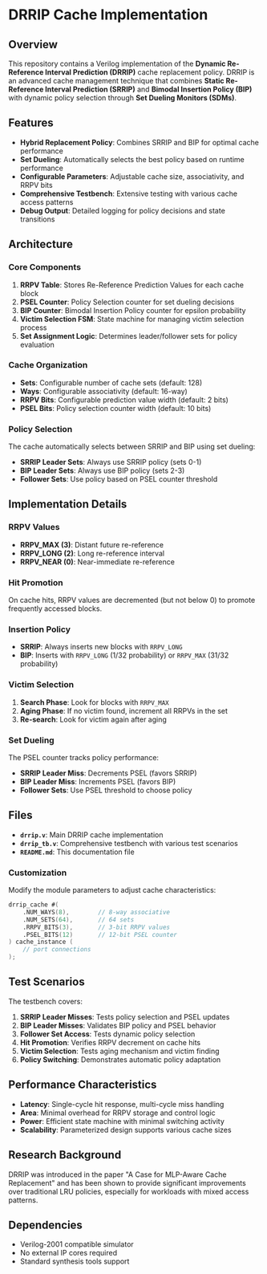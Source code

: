 # DRRIP Cache Implementation

## Overview

This repository contains a Verilog implementation of the **Dynamic Re-Reference Interval Prediction (DRRIP)** cache replacement policy. DRRIP is an advanced cache management technique that combines **Static Re-Reference Interval Prediction (SRRIP)** and **Bimodal Insertion Policy (BIP)** with dynamic policy selection through **Set Dueling Monitors (SDMs)**.

## Features

- **Hybrid Replacement Policy**: Combines SRRIP and BIP for optimal cache performance
- **Set Dueling**: Automatically selects the best policy based on runtime performance
- **Configurable Parameters**: Adjustable cache size, associativity, and RRPV bits
- **Comprehensive Testbench**: Extensive testing with various cache access patterns
- **Debug Output**: Detailed logging for policy decisions and state transitions

## Architecture

### Core Components

1. **RRPV Table**: Stores Re-Reference Prediction Values for each cache block
2. **PSEL Counter**: Policy Selection counter for set dueling decisions
3. **BIP Counter**: Bimodal Insertion Policy counter for epsilon probability
4. **Victim Selection FSM**: State machine for managing victim selection process
5. **Set Assignment Logic**: Determines leader/follower sets for policy evaluation

### Cache Organization

- **Sets**: Configurable number of cache sets (default: 128)
- **Ways**: Configurable associativity (default: 16-way)
- **RRPV Bits**: Configurable prediction value width (default: 2 bits)
- **PSEL Bits**: Policy selection counter width (default: 10 bits)

### Policy Selection

The cache automatically selects between SRRIP and BIP using set dueling:

- **SRRIP Leader Sets**: Always use SRRIP policy (sets 0-1)
- **BIP Leader Sets**: Always use BIP policy (sets 2-3)
- **Follower Sets**: Use policy based on PSEL counter threshold

## Implementation Details

### RRPV Values

- **RRPV_MAX (3)**: Distant future re-reference
- **RRPV_LONG (2)**: Long re-reference interval
- **RRPV_NEAR (0)**: Near-immediate re-reference

### Hit Promotion

On cache hits, RRPV values are decremented (but not below 0) to promote frequently accessed blocks.

### Insertion Policy

- **SRRIP**: Always inserts new blocks with `RRPV_LONG`
- **BIP**: Inserts with `RRPV_LONG` (1/32 probability) or `RRPV_MAX` (31/32 probability)

### Victim Selection

1. **Search Phase**: Look for blocks with `RRPV_MAX`
2. **Aging Phase**: If no victim found, increment all RRPVs in the set
3. **Re-search**: Look for victim again after aging

### Set Dueling

The PSEL counter tracks policy performance:
- **SRRIP Leader Miss**: Decrements PSEL (favors SRRIP)
- **BIP Leader Miss**: Increments PSEL (favors BIP)
- **Follower Sets**: Use PSEL threshold to choose policy

## Files

- **`drrip.v`**: Main DRRIP cache implementation
- **`drrip_tb.v`**: Comprehensive testbench with various test scenarios
- **`README.md`**: This documentation file



### Customization

Modify the module parameters to adjust cache characteristics:

```verilog
drrip_cache #(
    .NUM_WAYS(8),        // 8-way associative
    .NUM_SETS(64),       // 64 sets
    .RRPV_BITS(3),       // 3-bit RRPV values
    .PSEL_BITS(12)       // 12-bit PSEL counter
) cache_instance (
    // port connections
);
```

## Test Scenarios

The testbench covers:

1. **SRRIP Leader Misses**: Tests policy selection and PSEL updates
2. **BIP Leader Misses**: Validates BIP policy and PSEL behavior
3. **Follower Set Access**: Tests dynamic policy selection
4. **Hit Promotion**: Verifies RRPV decrement on cache hits
5. **Victim Selection**: Tests aging mechanism and victim finding
6. **Policy Switching**: Demonstrates automatic policy adaptation

## Performance Characteristics

- **Latency**: Single-cycle hit response, multi-cycle miss handling
- **Area**: Minimal overhead for RRPV storage and control logic
- **Power**: Efficient state machine with minimal switching activity
- **Scalability**: Parameterized design supports various cache sizes

## Research Background

DRRIP was introduced in the paper "A Case for MLP-Aware Cache Replacement" and has been shown to provide significant improvements over traditional LRU policies, especially for workloads with mixed access patterns.

## Dependencies

- Verilog-2001 compatible simulator
- No external IP cores required
- Standard synthesis tools support
